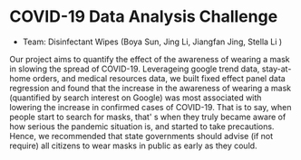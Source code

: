 # COVID-19 Data Analysis Challenge
- Team: Disinfectant Wipes (Boya Sun, Jing Li, Jiangfan Jing, Stella Li )

Our project aims to quantify the effect of the awareness of wearing a mask in slowing the spread of COVID-19. Leverageing google trend data, stay-at-home orders, and medical resources data, we built fixed effect panel data regression and found that the increase in the awareness of wearing a mask (quantified by search interest on Google) was most associated with lowering the increase in confirmed cases of COVID-19. That is to say, when people start to search for masks, that' s when they truly became aware of how serious the pandemic situation is, and started to take precautions. Hence, we recommended that state governments should advise (if not require) all citizens to wear masks in public as early as they could.
